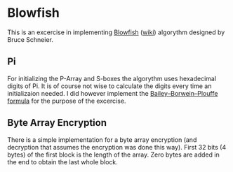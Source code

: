 # Blowfish

This is an excercise in implementing [Blowfish](https://www.schneier.com/academic/blowfish/) ([wiki](https://en.wikipedia.org/wiki/Blowfish_(cipher))) algorythm designed by Bruce Schneier.

## Pi

For initializing the P-Array and S-boxes the algorythm uses hexadecimal digits of Pi. It is of course not wise to calculate the digits every time an initializaion needed.
I did however implement the [Bailey–Borwein–Plouffe formula](https://giordano.github.io/blog/2017-11-21-hexadecimal-pi/) for the purpose of the excercise.

## Byte Array Encryption

There is a simple implementation for a byte array encryption (and decryption that assumes the encryption was done this way). First 32 bits (4 bytes) of the first block is the length of the array.
Zero bytes are added in the end to obtain the last whole block.